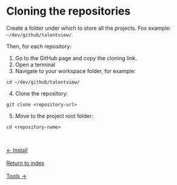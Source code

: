 # Cloning the repositories

Create a folder under which to store all the projects. Fox example: `~/dev/github/talentview/`.

Then, for each repository:
1. Go to the GitHub page and copy the cloning link.
2. Open a terminal
3. Navigate to your workspace folder, for example:
```
cd ~/dev/github/talentview/
```
4. Clone the repository:
```
git clone <repository-url>
```
5. Move to the project root folder:
```
cd <repository-name>
```

&nbsp;

<div class="row">
  <div class="col-xs-4">
    <a
      href="./install.html"
      type="button"
      class="btn btn-light btn-lg btn-block">
      &larr; Install
    </a>
  </div>
  &nbsp;
  <div class="col-xs-4">
    <a
      href="./index.html"
      type="button"
      class="btn btn-light btn-lg btn-block">
      Return to index
    </a>
  </div>
  &nbsp;
  <div class="col-xs-4">
    <a
      href="./tools.html"
      class="btn btn-light btn-lg btn-block">
      Tools &rarr;
    </a>
  </div>
</div>
